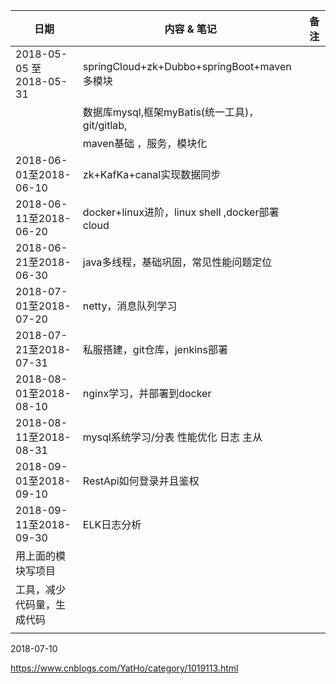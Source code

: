 

| 日期                       | 内容 & 笔记                                    | 备注 |
| -------------------------- | ---------------------------------------------- | ---- |
| 2018-05-05 至 2018-05-31   | springCloud+zk+Dubbo+springBoot+maven多模块    |      |
|                            | 数据库mysql,框架myBatis(统一工具)，git/gitlab, |      |
|                            | maven基础 ，服务，模块化                       |      |
| 2018-06-01至2018-06-10     | zk+KafKa+canal实现数据同步                     |      |
| 2018-06-11至2018-06-20     | docker+linux进阶，linux shell ,docker部署cloud |      |
| 2018-06-21至2018-06-30     | java多线程，基础巩固，常见性能问题定位         |      |
| 2018-07-01至2018-07-20     | netty，消息队列学习                            |      |
| 2018-07-21至2018-07-31     | 私服搭建，git仓库，jenkins部署                 |      |
| 2018-08-01至2018-08-10     | nginx学习，并部署到docker                      |      |
| 2018-08-11至2018-08-31     | mysql系统学习/分表 性能优化  日志  主从        |      |
| 2018-09-01至2018-09-10     | RestApi如何登录并且鉴权                        |      |
| 2018-09-11至2018-09-30     | ELK日志分析                                    |      |
| 用上面的模块写项目         |                                                |      |
| 工具，减少代码量，生成代码 |                                                |      |
|                            |                                                |      |

2018-07-10

https://www.cnblogs.com/YatHo/category/1019113.html